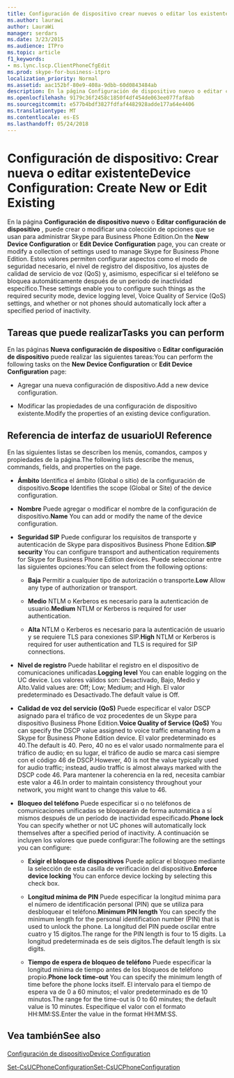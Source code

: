 ```yaml
---
title: Configuración de dispositivo crear nuevos o editar los existentes
ms.author: laurawi
author: LauraWi
manager: serdars
ms.date: 3/23/2015
ms.audience: ITPro
ms.topic: article
f1_keywords:
- ms.lync.lscp.ClientPhoneCfgEdit
ms.prod: skype-for-business-itpro
localization_priority: Normal
ms.assetid: aac152bf-80e9-408a-9dbb-60d0843484ab
description: En la página Configuración de dispositivo nuevo o editar configuración de dispositivo, puede crear o modificar una colección de opciones que se usan para administrar Skype para Business Phone Edition. Estos valores permiten configurar aspectos como el modo de seguridad necesario, el nivel de registro del dispositivo, los ajustes de calidad de servicio de voz (QoS) y, asimismo, especificar si el teléfono se bloquea automáticamente después de un periodo de inactividad específico.
ms.openlocfilehash: 9179c36f2458c1850f4df454de063ee077faf8ab
ms.sourcegitcommit: e577b4bdf3827fdfaf4482928adde177a64e4406
ms.translationtype: MT
ms.contentlocale: es-ES
ms.lasthandoff: 05/24/2018
---
```

# <a name="device-configuration-create-new-or-edit-existing"></a><span data-ttu-id="f775d-104">Configuración de dispositivo: Crear nueva o editar existente</span><span class="sxs-lookup"><span data-stu-id="f775d-104">Device Configuration: Create New or Edit Existing</span></span>
 
<span data-ttu-id="f775d-105">En la página **Configuración de dispositivo nuevo** o **Editar configuración de dispositivo** , puede crear o modificar una colección de opciones que se usan para administrar Skype para Business Phone Edition.</span><span class="sxs-lookup"><span data-stu-id="f775d-105">On the **New Device Configuration** or **Edit Device Configuration** page, you can create or modify a collection of settings used to manage Skype for Business Phone Edition.</span></span> <span data-ttu-id="f775d-106">Estos valores permiten configurar aspectos como el modo de seguridad necesario, el nivel de registro del dispositivo, los ajustes de calidad de servicio de voz (QoS) y, asimismo, especificar si el teléfono se bloquea automáticamente después de un periodo de inactividad específico.</span><span class="sxs-lookup"><span data-stu-id="f775d-106">These settings enable you to configure such things as the required security mode, device logging level, Voice Quality of Service (QoS) settings, and whether or not phones should automatically lock after a specified period of inactivity.</span></span>
  
## <a name="tasks-you-can-perform"></a><span data-ttu-id="f775d-107">Tareas que puede realizar</span><span class="sxs-lookup"><span data-stu-id="f775d-107">Tasks you can perform</span></span>

<span data-ttu-id="f775d-108">En las páginas **Nueva configuración de dispositivo** o **Editar configuración de dispositivo** puede realizar las siguientes tareas:</span><span class="sxs-lookup"><span data-stu-id="f775d-108">You can perform the following tasks on the **New Device Configuration** or **Edit Device Configuration** page:</span></span>
  
- <span data-ttu-id="f775d-109">Agregar una nueva configuración de dispositivo.</span><span class="sxs-lookup"><span data-stu-id="f775d-109">Add a new device configuration.</span></span>
    
- <span data-ttu-id="f775d-110">Modificar las propiedades de una configuración de dispositivo existente.</span><span class="sxs-lookup"><span data-stu-id="f775d-110">Modify the properties of an existing device configuration.</span></span>
    
## <a name="ui-reference"></a><span data-ttu-id="f775d-111">Referencia de interfaz de usuario</span><span class="sxs-lookup"><span data-stu-id="f775d-111">UI Reference</span></span>

<span data-ttu-id="f775d-112">En las siguientes listas se describen los menús, comandos, campos y propiedades de la página.</span><span class="sxs-lookup"><span data-stu-id="f775d-112">The following lists describe the menus, commands, fields, and properties on the page.</span></span>
  
- <span data-ttu-id="f775d-113">**Ámbito** Identifica el ámbito (Global o sitio) de la configuración de dispositivo.</span><span class="sxs-lookup"><span data-stu-id="f775d-113">**Scope** Identifies the scope (Global or Site) of the device configuration.</span></span>
    
- <span data-ttu-id="f775d-114">**Nombre** Puede agregar o modificar el nombre de la configuración de dispositivo.</span><span class="sxs-lookup"><span data-stu-id="f775d-114">**Name** You can add or modify the name of the device configuration.</span></span>
    
- <span data-ttu-id="f775d-115">**Seguridad SIP** Puede configurar los requisitos de transporte y autenticación de Skype para dispositivos Business Phone Edition.</span><span class="sxs-lookup"><span data-stu-id="f775d-115">**SIP security** You can configure transport and authentication requirements for Skype for Business Phone Edition devices.</span></span> <span data-ttu-id="f775d-116">Puede seleccionar entre las siguientes opciones:</span><span class="sxs-lookup"><span data-stu-id="f775d-116">You can select from the following options:</span></span>
    
  - <span data-ttu-id="f775d-117">**Baja** Permitir a cualquier tipo de autorización o transporte.</span><span class="sxs-lookup"><span data-stu-id="f775d-117">**Low** Allow any type of authorization or transport.</span></span>
    
  - <span data-ttu-id="f775d-118">**Medio** NTLM o Kerberos es necesario para la autenticación de usuario.</span><span class="sxs-lookup"><span data-stu-id="f775d-118">**Medium** NTLM or Kerberos is required for user authentication.</span></span>
    
  - <span data-ttu-id="f775d-119">**Alta** NTLM o Kerberos es necesario para la autenticación de usuario y se requiere TLS para conexiones SIP.</span><span class="sxs-lookup"><span data-stu-id="f775d-119">**High** NTLM or Kerberos is required for user authentication and TLS is required for SIP connections.</span></span>
    
- <span data-ttu-id="f775d-120">**Nivel de registro** Puede habilitar el registro en el dispositivo de comunicaciones unificadas.</span><span class="sxs-lookup"><span data-stu-id="f775d-120">**Logging level** You can enable logging on the UC device.</span></span> <span data-ttu-id="f775d-121">Los valores válidos son: Desactivado, Bajo, Medio y Alto.</span><span class="sxs-lookup"><span data-stu-id="f775d-121">Valid values are: Off; Low; Medium; and High.</span></span> <span data-ttu-id="f775d-122">El valor predeterminado es Desactivado.</span><span class="sxs-lookup"><span data-stu-id="f775d-122">The default value is Off.</span></span>
    
- <span data-ttu-id="f775d-123">**Calidad de voz del servicio (QoS)** Puede especificar el valor DSCP asignado para el tráfico de voz procedentes de un Skype para dispositivo Business Phone Edition.</span><span class="sxs-lookup"><span data-stu-id="f775d-123">**Voice Quality of Service (QoS)** You can specify the DSCP value assigned to voice traffic emanating from a Skype for Business Phone Edition device.</span></span> <span data-ttu-id="f775d-124">El valor predeterminado es 40.</span><span class="sxs-lookup"><span data-stu-id="f775d-124">The default is 40.</span></span> <span data-ttu-id="f775d-125">Pero, 40 no es el valor usado normalmente para el tráfico de audio; en su lugar, el tráfico de audio se marca casi siempre con el código 46 de DSCP.</span><span class="sxs-lookup"><span data-stu-id="f775d-125">However, 40 is not the value typically used for audio traffic; instead, audio traffic is almost always marked with the DSCP code 46.</span></span> <span data-ttu-id="f775d-126">Para mantener la coherencia en la red, necesita cambiar este valor a 46.</span><span class="sxs-lookup"><span data-stu-id="f775d-126">In order to maintain consistency throughout your network, you might want to change this value to 46.</span></span>
    
- <span data-ttu-id="f775d-127">**Bloqueo del teléfono** Puede especificar si o no teléfonos de comunicaciones unificadas se bloquearán de forma automática a sí mismos después de un período de inactividad especificado.</span><span class="sxs-lookup"><span data-stu-id="f775d-127">**Phone lock** You can specify whether or not UC phones will automatically lock themselves after a specified period of inactivity.</span></span> <span data-ttu-id="f775d-128">A continuación se incluyen los valores que puede configurar:</span><span class="sxs-lookup"><span data-stu-id="f775d-128">The following are the settings you can configure:</span></span>
    
  - <span data-ttu-id="f775d-129">**Exigir el bloqueo de dispositivos** Puede aplicar el bloqueo mediante la selección de esta casilla de verificación del dispositivo.</span><span class="sxs-lookup"><span data-stu-id="f775d-129">**Enforce device locking** You can enforce device locking by selecting this check box.</span></span>
    
  - <span data-ttu-id="f775d-130">**Longitud mínima de PIN** Puede especificar la longitud mínima para el número de identificación personal (PIN) que se utiliza para desbloquear el teléfono.</span><span class="sxs-lookup"><span data-stu-id="f775d-130">**Minimum PIN length** You can specify the minimum length for the personal identification number (PIN) that is used to unlock the phone.</span></span> <span data-ttu-id="f775d-131">La longitud del PIN puede oscilar entre cuatro y 15 dígitos.</span><span class="sxs-lookup"><span data-stu-id="f775d-131">The range for the PIN length is four to 15 digits.</span></span> <span data-ttu-id="f775d-132">La longitud predeterminada es de seis dígitos.</span><span class="sxs-lookup"><span data-stu-id="f775d-132">The default length is six digits.</span></span>
    
  - <span data-ttu-id="f775d-133">**Tiempo de espera de bloqueo de teléfono** Puede especificar la longitud mínima de tiempo antes de los bloqueos de teléfono propio.</span><span class="sxs-lookup"><span data-stu-id="f775d-133">**Phone lock time-out** You can specify the minimum length of time before the phone locks itself.</span></span> <span data-ttu-id="f775d-134">El intervalo para el tiempo de espera va de 0 a 60 minutos; el valor predeterminado es de 10 minutos.</span><span class="sxs-lookup"><span data-stu-id="f775d-134">The range for the time-out is 0 to 60 minutes; the default value is 10 minutes.</span></span> <span data-ttu-id="f775d-135">Especifique el valor con el formato HH:MM:SS.</span><span class="sxs-lookup"><span data-stu-id="f775d-135">Enter the value in the format HH:MM:SS.</span></span>
    
## <a name="see-also"></a><span data-ttu-id="f775d-136">Vea también</span><span class="sxs-lookup"><span data-stu-id="f775d-136">See also</span></span>

#### 

[<span data-ttu-id="f775d-137">Configuración de dispositivo</span><span class="sxs-lookup"><span data-stu-id="f775d-137">Device Configuration</span></span>](device-configuration.md)

[<span data-ttu-id="f775d-138">Set-CsUCPhoneConfiguration</span><span class="sxs-lookup"><span data-stu-id="f775d-138">Set-CsUCPhoneConfiguration</span></span>](https://docs.microsoft.com/powershell/module/skype/set-csucphoneconfiguration?view=skype-ps)

